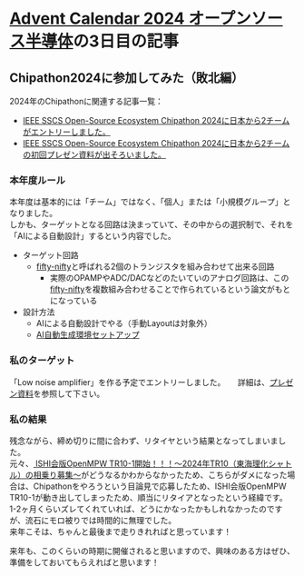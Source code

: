 # [Advent Calendar 2024 オープンソース半導体](https://qiita.com/advent-calendar/2024/osssilicon)の3日目の記事
## Chipathon2024に参加してみた（敗北編）
2024年のChipathonに関連する記事一覧：

- [IEEE SSCS Open-Source Ecosystem Chipathon 2024に日本から2チームがエントリーしました。](https://ishi-kai.org/information/chipathon/2024/08/31/Entry-SSCS-OSE-CHIPATHON2024.html)  
- [IEEE SSCS Open-Source Ecosystem Chipathon 2024に日本から2チームの初回プレゼン資料が出そろいました。](https://ishi-kai.org/information/chipathon/2024/09/04/Presentation-SSCS-OSE-CHIPATHON2024_presentation_1st.html)  


### 本年度ルール
本年度は基本的には「チーム」ではなく、「個人」または「小規模グループ」となりました。  
しかも、ターゲットとなる回路は決まっていて、その中からの選択制で、それを「AIによる自動設計」するという内容でした。  

- ターゲット回路
  - [fifty-nifty](https://docs.google.com/spreadsheets/d/1A_uOKMGtlIYUIwKEbsRSsxBDl7hbfN1CICvdhk3wykc/)と呼ばれる2個のトランジスタを組み合わせて出来る回路
    - 実際のOPAMPやADC/DACなどのたいていのアナログ回路は、この[fifty-nifty](https://docs.google.com/spreadsheets/d/1A_uOKMGtlIYUIwKEbsRSsxBDl7hbfN1CICvdhk3wykc/)を複数組み合わせることで作られているという論文がもとになっている
- 設計方法
  - AIによる自動設計でやる（手動Layoutは対象外）
  - [AI自動生成環境セットアップ](https://docs.google.com/presentation/d/e/2PACX-1vQBTmXIEmeb9jw-czwUoCni3RChDak-BHy1vTbSrZu50NM4e_f0DllS7znHwj3eHQ/pub?start=false&loop=false&delayms=3000&slide=id.p1)


### 私のターゲット
「Low noise amplifier」を作る予定でエントリーしました。 　
詳細は、[プレゼン資料](https://www.noritsuna.jp/download/chipathon2024_entry.pdf)を参照して下さい。  


### 私の結果
残念ながら、締め切りに間に合わず、リタイヤという結果となってしまいました。  
元々、[
ISHI会版OpenMPW TR10-1開始！！！～2024年TR10（東海理化シャトル）の相乗り募集～](https://ishi-kai.org/openmpw/shuttle/tr10/2024/10/15/shuttle_ISHI-Kai_OpenMPW-TR10-1_start.html)がどうなるかわからなかったため、こちらがダメになった場合は、Chipathonをやろうという目論見で応募したため、ISHI会版OpenMPW TR10-1が動き出してしまったため、順当にリタイアとなったという経緯です。  
1-2ヶ月くらいズレてくれていれば、どうにかなったかもしれなかったのですが、流石にモロ被りでは時間的に無理でした。  
来年こそは、ちゃんと最後まで走りきれればと思っています！  


来年も、このくらいの時期に開催されると思いますので、興味のある方はぜひ、準備をしておいてもらえればと思います！


